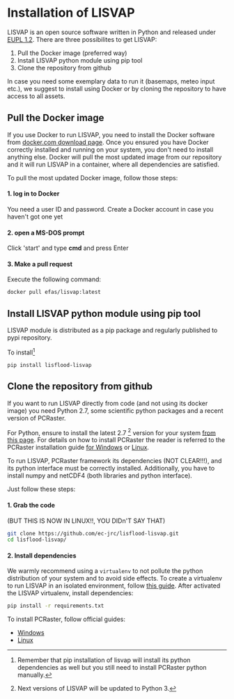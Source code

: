 # Installation of LISVAP

LISVAP is an open source software written in Python and released under [EUPL 1.2](https://joinup.ec.europa.eu/collection/eupl/eupl-text-11-12). There are three possibilites to get LISVAP:

1. Pull the Docker image (preferred way)
2. Install LISVAP python module using pip tool
3. Clone the repository from github

In case you need some exemplary data to run it (basemaps, meteo input etc.), we suggest to install using Docker or by cloning the repository to have access to all assets.


## Pull the Docker image
If you use Docker to run LISVAP, you need to install the Docker software from [docker.com download page](https://www.docker.com/get-started). Once you ensured you have Docker correctly installed and running on your system, you don't need to install anything else. 
Docker will pull the most updated image from our repository and it will run LISVAP in a container, where all dependencies are satisfied.

To pull the most updated Docker image, follow those steps: 


#### 1. log in to Docker
You need a user ID and password. Create a Docker account in case you haven't got one yet

#### 2. open a MS-DOS prompt
Click 'start' and type **cmd** and press Enter

#### 3. Make a pull request
Execute the following command:

`docker pull efas/lisvap:latest`


## Install LISVAP python module using pip tool

LISVAP module is distributed as a pip package and regularly published to pypi repository.

To install[^2]

`pip install lisflood-lisvap`


## Clone the repository from github
If you want to run LISVAP directly from code (and not using its docker image) you need Python 2.7, some scientific python packages and a recent version of PCRaster.

For Python, ensure to install the latest 2.7 [^1] version for your system [from this page](https://www.python.org/downloads/release/python-2716/).
For details on how to install PCRaster the reader is referred to the PCRaster installation guide [for Windows](http://pcraster.geo.uu.nl/quick-start-guide/) 
or [Linux](http://pcraster.geo.uu.nl/getting-started/pcraster-on-linux/).

To run LISVAP, PCRaster framework its dependencies (NOT CLEAR!!!), and its python interface must be correctly installed. Additionally, you have to install numpy and netCDF4 (both libraries and python interface).

Just follow these steps:

#### 1. Grab the code

(BUT THIS IS NOW IN LINUX!!, YOU DIDn'T SAY THAT)
```bash
git clone https://github.com/ec-jrc/lisflood-lisvap.git
cd lisflood-lisvap/
```

#### 2. Install dependencies

We warmly recommend using a `virtualenv` to not pollute the python distribution of your system and to avoid side effects.
To create a virtualenv to run LISVAP in an isolated environment, follow [this guide](https://docs.python-guide.org/dev/virtualenvs/#lower-level-virtualenv). 
After activated the LISVAP virtualenv, install dependencies:
 
```bash
pip install -r requirements.txt
```

To install PCRaster, follow official guides:

* [Windows](http://pcraster.geo.uu.nl/quick-start-guide/) 
* [Linux](http://pcraster.geo.uu.nl/getting-started/pcraster-on-linux/)

[^1]: Next versions of LISVAP will be updated to Python 3.
[^2]: Remember that pip installation of lisvap will install its python dependencies as well but you still need to install PCRaster python manually.
